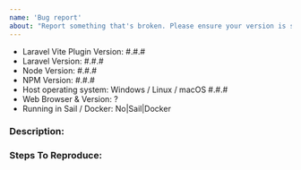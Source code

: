 ```yaml
---
name: 'Bug report'
about: "Report something that's broken. Please ensure your version is still supported: https://laravel.com/docs/releases#support-policy"
---
```


<!-- DO NOT THROW THIS AWAY -->
<!-- Fill out the FULL versions with patch versions -->

- Laravel Vite Plugin Version: #.#.#
- Laravel Version: #.#.#
- Node Version: #.#.#
- NPM Version: #.#.#
- Host operating system: Windows / Linux / macOS #.#.#
- Web Browser & Version: ?
- Running in Sail / Docker: No|Sail|Docker

### Description:

### Steps To Reproduce:
